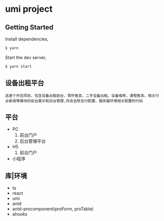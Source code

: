 # umi project

## Getting Started

Install dependencies,

```bash
$ yarn
```

Start the dev server,

```bash
$ yarn start
```
## 设备出租平台
`这是个外包项目，包含设备出租前台，零件售卖，二手设备出租，设备维修，课程售卖，相关行业新闻等模块的前台展示和后台管理,将会去除支付配置，服务器环境相关配置的代码`
## 平台
* PC
  1. 前台门户
  2. 后台管理平台
* H5
  1. 前台门户
* 小程序
## 库|环境
* ts
* react
* umi
* antd
* antd-procomponent(proForm, proTable)
* ahooks
